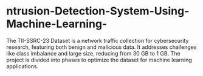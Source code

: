 # ntrusion-Detection-System-Using-Machine-Learning-
The TII-SSRC-23 Dataset is a network traffic collection for cybersecurity research, featuring both benign and malicious data. It addresses challenges like class imbalance and large size, reducing from 30 GB to 1 GB. The project is divided into phases to optimize the dataset for machine learning applications.
